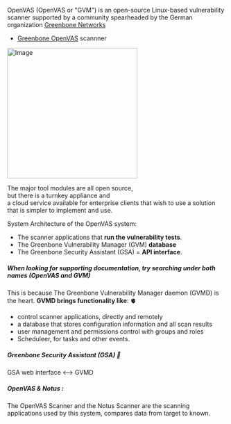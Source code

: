 OpenVAS (OpenVAS or "GVM") is an open-source Linux-based vulnerability scanner supported by a community spearheaded by the German organization [Greenbone Networks](https://www.greenbone.net/en/)

- [Greenbone OpenVAS](https://www.openvas.org/) scannner
<img src="https://forum.greenbone.net/uploads/default/optimized/1X/901766e0fa6b6cb6aee9f4702f46fb8a703a332b_2_690x323.png" width="300" alt="Image">


The major tool modules are all open source, \
but there is a turnkey appliance and \
a cloud service available for enterprise clients that wish to use a solution that is simpler to implement and use.

 System Architecture of the OpenVAS system:
- The scanner applications that __run the vulnerability tests__.
- The Greenbone Vulnerability Manager (GVM) __database__
- The Greenbone Security Assistant (GSA) = __API interface__. 

##### When looking for supporting documentation, try searching under both names (OpenVAS and GVM)
This is because The Greenbone Vulnerability Manager daemon (GVMD) is the heart.
__GVMD brings functionality like__: :anatomical_heart:
- control scanner applications, directly and remotely
- a database that stores configuration information and all scan results
- user management and permissions control with groups and roles
- Scheduleer, for tasks and other events.


##### Greenbone Security Assistant (GSA) :eyes:
GSA web interface <--> GVMD

##### OpenVAS & Notus :
The OpenVAS Scanner and the Notus Scanner are the scanning applications used by this system,  compares data from target to known.













